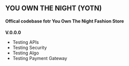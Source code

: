 ## YOU OWN THE NIGHT (YOTN)

#### Offical codebase fotr You Own The Night Fashion Store

**V.0.0.0**

- Testing APIs
- Testing Security
- Testing Algo
- Testing Payment Gateway
